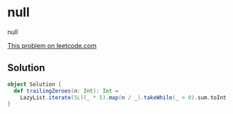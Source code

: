 # null

null

[This problem on leetcode.com](https://leetcode.com/problems/factorial-trailing-zeroes)

## Solution

```scala
object Solution {
  def trailingZeroes(n: Int): Int =
    LazyList.iterate(5L)(_ * 5).map(n / _).takeWhile(_ > 0).sum.toInt
}
```
